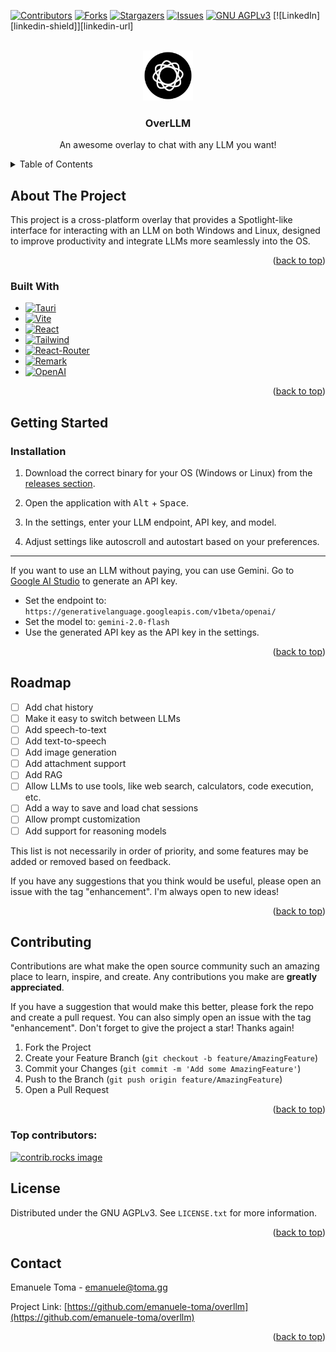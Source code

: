 <!-- Improved compatibility of back to top link: See: https://github.com/othneildrew/Best-README-Template/pull/73 -->
<a id="readme-top"></a>
<!--
*** Thanks for checking out the Best-README-Template. If you have a suggestion
*** that would make this better, please fork the repo and create a pull request
*** or simply open an issue with the tag "enhancement".
*** Don't forget to give the project a star!
*** Thanks again! Now go create something AMAZING! :D
-->



<!-- PROJECT SHIELDS -->
<!--
*** I'm using markdown "reference style" links for readability.
*** Reference links are enclosed in brackets [ ] instead of parentheses ( ).
*** See the bottom of this document for the declaration of the reference variables
*** for contributors-url, forks-url, etc. This is an optional, concise syntax you may use.
*** https://www.markdownguide.org/basic-syntax/#reference-style-links
-->
[![Contributors][contributors-shield]][contributors-url]
[![Forks][forks-shield]][forks-url]
[![Stargazers][stars-shield]][stars-url]
[![Issues][issues-shield]][issues-url]
[![GNU AGPLv3][license-shield]][license-url]
[![LinkedIn][linkedin-shield]][linkedin-url]



<!-- PROJECT LOGO -->
<br />
<div align="center">
  <a href="https://github.com/emanuele-toma/overllm">
    <img src="https://raw.githubusercontent.com/emanuele-toma/overllm/refs/heads/main/app-icon.png" alt="Logo" width="80" height="80">
  </a>

<h3 align="center">OverLLM</h3>

  <p align="center">
    An awesome overlay to chat with any LLM you want!
    <br />
  </p>
</div>



<!-- TABLE OF CONTENTS -->
<details>
  <summary>Table of Contents</summary>
  <ol>
    <li>
      <a href="#about-the-project">About The Project</a>
      <ul>
        <li><a href="#built-with">Built With</a></li>
      </ul>
    </li>
    <li>
      <a href="#getting-started">Getting Started</a>
      <ul>
        <li><a href="#installation">Installation</a></li>
      </ul>
    </li>
    <li><a href="#roadmap">Roadmap</a></li>
    <li><a href="#contributing">Contributing</a></li>
    <li><a href="#license">License</a></li>
    <li><a href="#contact">Contact</a></li>
  </ol>
</details>



<!-- ABOUT THE PROJECT -->
## About The Project

This project is a cross-platform overlay that provides a Spotlight-like interface for interacting with an LLM on both Windows and Linux, designed to improve productivity and integrate LLMs more seamlessly into the OS.

<p align="right">(<a href="#readme-top">back to top</a>)</p>



### Built With

* [![Tauri][Tauri]][Tauri-url]  
* [![Vite][Vite]][Vite-url]  
* [![React][React]][React-url]  
* [![Tailwind][Tailwind]][Tailwind-url]  
* [![React-Router][React-Router]][React-Router-url]  
* [![Remark][Remark]][Remark-url]  
* [![OpenAI][OpenAI]][OpenAI-url]  

<p align="right">(<a href="#readme-top">back to top</a>)</p>



<!-- GETTING STARTED -->
## Getting Started

### Installation

1. Download the correct binary for your OS (Windows or Linux) from the [releases section](https://github.com/your-repo/releases).

2. Open the application with <kbd>Alt</kbd> + <kbd>Space</kbd>.

3. In the settings, enter your LLM endpoint, API key, and model.

4. Adjust settings like autoscroll and autostart based on your preferences.

---

If you want to use an LLM without paying, you can use Gemini. Go to [Google AI Studio](https://aistudio.google.com/apikey) to generate an API key.

- Set the endpoint to: `https://generativelanguage.googleapis.com/v1beta/openai/`
- Set the model to: `gemini-2.0-flash`
- Use the generated API key as the API key in the settings.

<p align="right">(<a href="#readme-top">back to top</a>)</p>

<!-- ROADMAP -->
## Roadmap

- [ ] Add chat history
- [ ] Make it easy to switch between LLMs
- [ ] Add speech-to-text
- [ ] Add text-to-speech
- [ ] Add image generation
- [ ] Add attachment support
- [ ] Add RAG
- [ ] Allow LLMs to use tools, like web search, calculators, code execution, etc.
- [ ] Add a way to save and load chat sessions
- [ ] Allow prompt customization
- [ ] Add support for reasoning models

This list is not necessarily in order of priority, and some features may be added or removed based on feedback.

If you have any suggestions that you think would be useful, please open an issue with the tag "enhancement".
I'm always open to new ideas!

<p align="right">(<a href="#readme-top">back to top</a>)</p>



<!-- CONTRIBUTING -->
## Contributing

Contributions are what make the open source community such an amazing place to learn, inspire, and create. Any contributions you make are **greatly appreciated**.

If you have a suggestion that would make this better, please fork the repo and create a pull request. You can also simply open an issue with the tag "enhancement".
Don't forget to give the project a star! Thanks again!

1. Fork the Project
2. Create your Feature Branch (`git checkout -b feature/AmazingFeature`)
3. Commit your Changes (`git commit -m 'Add some AmazingFeature'`)
4. Push to the Branch (`git push origin feature/AmazingFeature`)
5. Open a Pull Request

<p align="right">(<a href="#readme-top">back to top</a>)</p>

### Top contributors:

<a href="https://github.com/emanuele-toma/overllm/graphs/contributors">
  <img src="https://contrib.rocks/image?repo=emanuele-toma/overllm" alt="contrib.rocks image" />
</a>



<!-- LICENSE -->
## License

Distributed under the GNU AGPLv3. See `LICENSE.txt` for more information.

<p align="right">(<a href="#readme-top">back to top</a>)</p>



<!-- CONTACT -->
## Contact

Emanuele Toma - emanuele@toma.gg

Project Link: [https://github.com/emanuele-toma/overllm](https://github.com/emanuele-toma/overllm)

<p align="right">(<a href="#readme-top">back to top</a>)</p>



<!-- MARKDOWN LINKS & IMAGES -->
<!-- https://www.markdownguide.org/basic-syntax/#reference-style-links -->
[contributors-shield]: https://img.shields.io/github/contributors/emanuele-toma/overllm.svg?style=for-the-badge
[contributors-url]: https://github.com/emanuele-toma/overllm/graphs/contributors
[forks-shield]: https://img.shields.io/github/forks/emanuele-toma/overllm.svg?style=for-the-badge
[forks-url]: https://github.com/emanuele-toma/overllm/network/members
[stars-shield]: https://img.shields.io/github/stars/emanuele-toma/overllm.svg?style=for-the-badge
[stars-url]: https://github.com/emanuele-toma/overllm/stargazers
[issues-shield]: https://img.shields.io/github/issues/emanuele-toma/overllm.svg?style=for-the-badge
[issues-url]: https://github.com/emanuele-toma/overllm/issues
[license-shield]: https://img.shields.io/github/license/emanuele-toma/overllm.svg?style=for-the-badge
[license-url]: https://github.com/emanuele-toma/overllm/blob/master/LICENSE.txt
[Tauri]: https://img.shields.io/badge/tauri-FFC131?style=for-the-badge&logo=tauri&logoColor=white  
[Tauri-url]: https://tauri.app/  
[Vite]: https://img.shields.io/badge/vite-646CFF?style=for-the-badge&logo=vite&logoColor=white  
[Vite-url]: https://vitejs.dev/  
[React]: https://img.shields.io/badge/react-61DAFB?style=for-the-badge&logo=react&logoColor=black  
[React-url]: https://react.dev/  
[Tailwind]: https://img.shields.io/badge/tailwind-38B2AC?style=for-the-badge&logo=tailwindcss&logoColor=white  
[Tailwind-url]: https://tailwindcss.com/  
[React-Router]: https://img.shields.io/badge/react--router-CA4245?style=for-the-badge&logo=react-router&logoColor=white  
[React-Router-url]: https://reactrouter.com/  
[Remark]: https://img.shields.io/badge/remark-83A598?style=for-the-badge&logo=remark&logoColor=white  
[Remark-url]: https://remark.js.org/  
[OpenAI]: https://img.shields.io/badge/openai-412991?style=for-the-badge&logo=openai&logoColor=white  
[OpenAI-url]: https://openai.com/  
